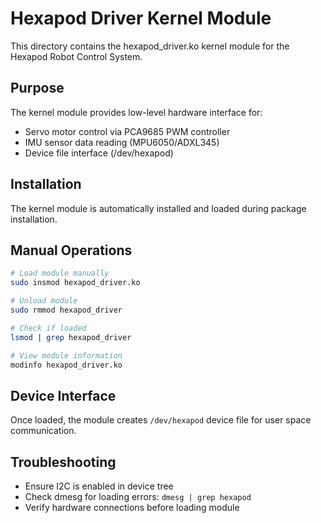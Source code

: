 # Hexapod Driver Kernel Module

This directory contains the hexapod_driver.ko kernel module for the Hexapod Robot Control System.

## Purpose
The kernel module provides low-level hardware interface for:
- Servo motor control via PCA9685 PWM controller
- IMU sensor data reading (MPU6050/ADXL345)
- Device file interface (/dev/hexapod)

## Installation
The kernel module is automatically installed and loaded during package installation.

## Manual Operations
```bash
# Load module manually
sudo insmod hexapod_driver.ko

# Unload module
sudo rmmod hexapod_driver

# Check if loaded
lsmod | grep hexapod_driver

# View module information
modinfo hexapod_driver.ko
```

## Device Interface
Once loaded, the module creates `/dev/hexapod` device file for user space communication.

## Troubleshooting
- Ensure I2C is enabled in device tree
- Check dmesg for loading errors: `dmesg | grep hexapod`
- Verify hardware connections before loading module
